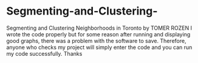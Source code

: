 # Segmenting-and-Clustering-
Segmenting and Clustering Neighborhoods in Toronto
by TOMER ROZEN
I wrote the code properly but for some reason after running and displaying good graphs, there was a problem with the software to save. Therefore, anyone who checks my project will simply enter the code and you can run my code successfully. Thanks

